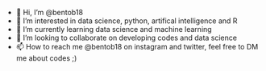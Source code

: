 - 👋 Hi, I’m @bentob18
- 👀 I’m interested in data science, python, artifical intelligence and R
- 🌱 I’m currently learning data science and machine learning
- 💞️ I’m looking to collaborate on developing codes and data science
- 📫 How to reach me @bentob18 on instagram and twitter, feel free to DM me about codes ;)

<!---
bentob18/bentob18 is a ✨ special ✨ repository because its `README.md` (this file) appears on your GitHub profile.
You can click the Preview link to take a look at your changes.
--->
